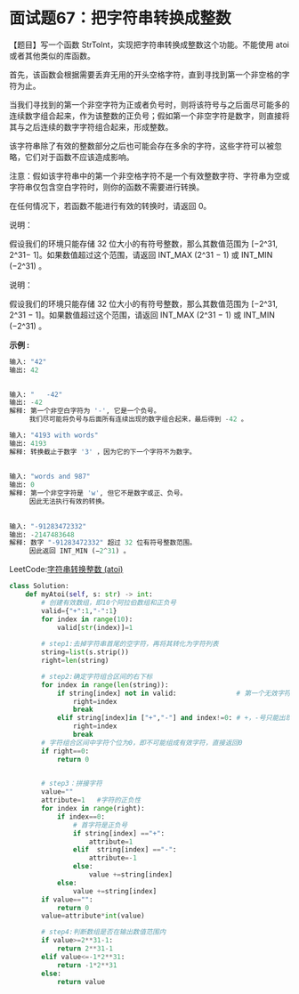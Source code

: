 # 面试题67：把字符串转换成整数



【题目】写一个函数 StrToInt，实现把字符串转换成整数这个功能。不能使用 atoi 或者其他类似的库函数。

 

首先，该函数会根据需要丢弃无用的开头空格字符，直到寻找到第一个非空格的字符为止。

当我们寻找到的第一个非空字符为正或者负号时，则将该符号与之后面尽可能多的连续数字组合起来，作为该整数的正负号；假如第一个非空字符是数字，则直接将其与之后连续的数字字符组合起来，形成整数。

该字符串除了有效的整数部分之后也可能会存在多余的字符，这些字符可以被忽略，它们对于函数不应该造成影响。

注意：假如该字符串中的第一个非空格字符不是一个有效整数字符、字符串为空或字符串仅包含空白字符时，则你的函数不需要进行转换。

在任何情况下，若函数不能进行有效的转换时，请返回 0。

说明：

假设我们的环境只能存储 32 位大小的有符号整数，那么其数值范围为 [−2^31,  2^31− 1]。如果数值超过这个范围，请返回  INT_MAX (2^31 − 1) 或 INT_MIN (−2^31) 。

说明：

假设我们的环境只能存储 32 位大小的有符号整数，那么其数值范围为 [−2^31,  2^31 − 1]。如果数值超过这个范围，请返回  INT_MAX (2^31 − 1) 或 INT_MIN (−2^31) 。

**示例 :**

```python
输入: "42"
输出: 42

    
输入: "   -42"
输出: -42
解释: 第一个非空白字符为 '-', 它是一个负号。
     我们尽可能将负号与后面所有连续出现的数字组合起来，最后得到 -42 。

输入: "4193 with words"
输出: 4193
解释: 转换截止于数字 '3' ，因为它的下一个字符不为数字。  
    
    
输入: "words and 987"
输出: 0
解释: 第一个非空字符是 'w', 但它不是数字或正、负号。
     因此无法执行有效的转换。
        
        
输入: "-91283472332"
输出: -2147483648
解释: 数字 "-91283472332" 超过 32 位有符号整数范围。 
     因此返回 INT_MIN (−2^31) 。
```



LeetCode:[字符串转换整数 (atoi)](https://leetcode-cn.com/problems/string-to-integer-atoi/)





```Python
class Solution:
    def myAtoi(self, s: str) -> int:
        # 创建有效数组，即10个阿拉伯数组和正负号
        valid={"+":1,"-":1}
        for index in range(10):
            valid[str(index)]=1
        
        # step1:去掉字符串首尾的空字符，再将其转化为字符列表
        string=list(s.strip())
        right=len(string)

        # step2:确定字符组合区间的右下标
        for index in range(len(string)):
            if string[index] not in valid:               # 第一个无效字符         
                right=index
                break
            elif string[index]in ["+","-"] and index!=0: # +，-号只能出现在字符串首部
                right=index
                break
        # 字符组合区间中字符个位为0，即不可能组成有效字符，直接返回0
        if right==0:   
            return 0

    
        # step3：拼接字符
        value=""
        attribute=1   #字符的正负性
        for index in range(right):
            if index==0:
                # 首字符是正负号
                if string[index] =="+":
                    attribute=1
                elif  string[index] =="-":
                    attribute=-1
                else:
                    value +=string[index]
            else:
                value +=string[index]
        if value=="":
            return 0   
        value=attribute*int(value)

        # step4:判断数组是否在输出数值范围内
        if value>=2**31-1:
            return 2**31-1
        elif value<=-1*2**31:
            return -1*2**31
        else:
            return value
```



